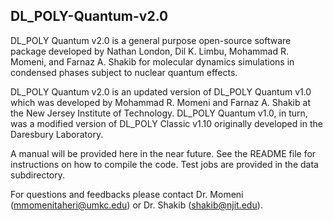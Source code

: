 ## DL_POLY-Quantum-v2.0

DL_POLY Quantum v2.0 is a general purpose open-source software package developed by Nathan London, Dil K. Limbu, Mohammad R. Momeni, and Farnaz A. Shakib for molecular dynamics simulations in condensed phases subject to nuclear quantum effects.

DL_POLY Quantum v2.0 is an updated version of DL_POLY Quantum v1.0 which was developed by Mohammad R. Momeni and Farnaz A. Shakib at the New Jersey Institute of Technology. DL_POLY Quantum v1.0, in turn, was a modified version of DL_POLY Classic v1.10 originally developed in the Daresbury Laboratory.

A manual will be provided here in the near future. See the README file for instructions on how to compile the code. Test jobs are provided in the data subdirectory.

For questions and feedbacks please contact Dr. Momeni (mmomenitaheri@umkc.edu) or Dr. Shakib (shakib@njit.edu).
